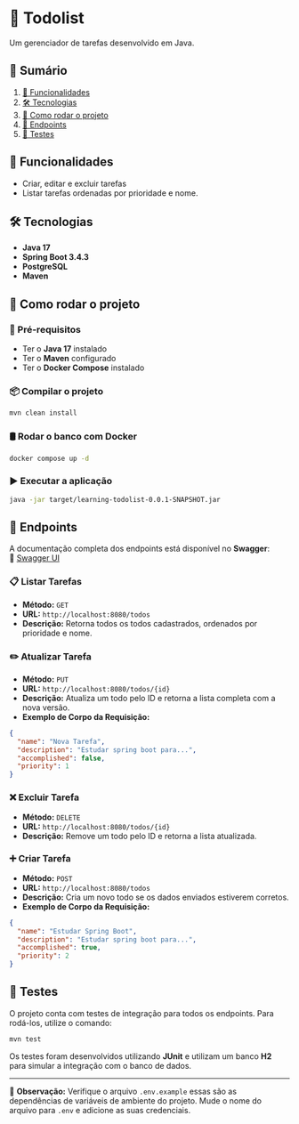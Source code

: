 # 📌 Todolist  
Um gerenciador de tarefas desenvolvido em Java.

## 📖 Sumário  
1. [📜 Funcionalidades](#-funcionalidades)  
2. [🛠 Tecnologias](#-tecnologias)  
3. [🚀 Como rodar o projeto](#-como-rodar-o-projeto)  
4. [🔗 Endpoints](#-endpoints)  
5. [🧪 Testes](#-testes)  

## 📜 Funcionalidades  
- Criar, editar e excluir tarefas
- Listar tarefas ordenadas por prioridade e nome.

## 🛠 Tecnologias  
- **Java 17**  
- **Spring Boot 3.4.3**  
- **PostgreSQL**  
- **Maven**  

## 🚀 Como rodar o projeto  
### 📌 Pré-requisitos  
- Ter o **Java 17** instalado  
- Ter o **Maven** configurado  
- Ter o **Docker Compose** instalado  

### 📦 Compilar o projeto  
```sh
mvn clean install  
```

### 🛢️ Rodar o banco com Docker  
```sh
docker compose up -d  
```

### ▶️ Executar a aplicação  
```sh
java -jar target/learning-todolist-0.0.1-SNAPSHOT.jar
```

## 🔗 Endpoints  
A documentação completa dos endpoints está disponível no **Swagger**:  
🔗 [Swagger UI](http://localhost:8080/swagger/index.html)  

### 📋 Listar Tarefas  
- **Método:** `GET`  
- **URL:** `http://localhost:8080/todos`  
- **Descrição:** Retorna todos os todos cadastrados, ordenados por prioridade e nome.  

### ✏️ Atualizar Tarefa  
- **Método:** `PUT`  
- **URL:** `http://localhost:8080/todos/{id}`  
- **Descrição:** Atualiza um todo pelo ID e retorna a lista completa com a nova versão.  
- **Exemplo de Corpo da Requisição:**  
```json
{
  "name": "Nova Tarefa",
  "description": "Estudar spring boot para...",
  "accomplished": false,
  "priority": 1
}  
```

### ❌ Excluir Tarefa  
- **Método:** `DELETE`  
- **URL:** `http://localhost:8080/todos/{id}`  
- **Descrição:** Remove um todo pelo ID e retorna a lista atualizada.  

### ➕ Criar Tarefa  
- **Método:** `POST`  
- **URL:** `http://localhost:8080/todos`  
- **Descrição:** Cria um novo todo se os dados enviados estiverem corretos.  
- **Exemplo de Corpo da Requisição:**  
```json
{
  "name": "Estudar Spring Boot",
  "description": "Estudar spring boot para...",
  "accomplished": true,
  "priority": 2
}  
```

## 🧪 Testes  
O projeto conta com testes de integração para todos os endpoints. Para rodá-los, utilize o comando:  
```sh
mvn test  
```
Os testes foram desenvolvidos utilizando **JUnit** e utilizam um banco **H2** para simular a integração com o banco de dados.

---  
📌 **Observação:** Verifique o arquivo `.env.example` essas são as dependências de variáveis de ambiente do projeto. Mude o nome do arquivo para `.env` e adicione as suas credenciais.
